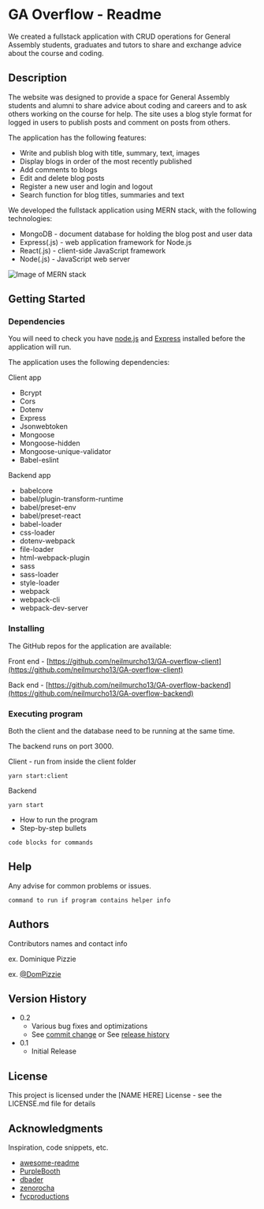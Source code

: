 
# GA Overflow - Readme

We created a fullstack application with CRUD operations for General Assembly students, graduates and tutors to share and exchange advice about the course and coding.  


## Description

The website was designed to provide a space for General Assembly students and alumni to share advice about coding and careers and to ask others working on the course for help. The site uses a blog style format for logged in users to publish posts and comment on posts from others. 

The application has the following features: 



* Write and publish blog with title, summary, text, images
* Display blogs in order of the most recently published
* Add comments to blogs
* Edit and delete blog posts
* Register a new user and login and logout
* Search function for blog titles, summaries and text

We developed the fullstack application using MERN stack, with the following technologies: 

* MongoDB - document database for holding the blog post and user data
* Express(.js) - web application framework for Node.js 
* React(.js) - client-side JavaScript framework
* Node(.js) - JavaScript web server

![Image of MERN stack](https://webimages.mongodb.com/_com_assets/cms/mern-stack-b9q1kbudz0.png?auto=format%2Ccompress)

## Getting Started


### Dependencies

You will need to check you have [node.js](https://www.codecademy.com/articles/react-setup-i) and [Express](https://expressjs.com/en/starter/installing.html) installed before the application will run.

The application uses the following dependencies:  

Client app 
* Bcrypt
* Cors
* Dotenv
* Express
* Jsonwebtoken
* Mongoose
* Mongoose-hidden
* Mongoose-unique-validator
* Babel-eslint 


Backend app 


   * babelcore 
   * babel/plugin-transform-runtime
   * babel/preset-env
   * babel/preset-react 
   * babel-loader 
   * css-loader
   * dotenv-webpack 
   * file-loader 
   * html-webpack-plugin
   * sass
   * sass-loader
   * style-loader
   * webpack
   * webpack-cli
   * webpack-dev-server



### Installing

The GitHub repos for the application are available: 

Front end - [https://github.com/neilmurcho13/GA-overflow-client](https://github.com/neilmurcho13/GA-overflow-client)

Back end - [https://github.com/neilmurcho13/GA-overflow-backend](https://github.com/neilmurcho13/GA-overflow-backend)


### Executing program

Both the client and the database need to be running at the same time. 

The backend runs on port 3000.  

Client - run from inside the client folder

```
yarn start:client
```

Backend 

```
yarn start
```


* How to run the program
* Step-by-step bullets


```
code blocks for commands
```



## Help

Any advise for common problems or issues.


```
command to run if program contains helper info
```



## Authors

Contributors names and contact info

ex. Dominique Pizzie

ex. [@DomPizzie](https://twitter.com/dompizzie)


## Version History



* 0.2
    * Various bug fixes and optimizations
    * See [commit change](https://gist.github.com/DomPizzie/7a5ff55ffa9081f2de27c315f5018afc) or See [release history](https://gist.github.com/DomPizzie/7a5ff55ffa9081f2de27c315f5018afc)
* 0.1
    * Initial Release

## License


This project is licensed under the [NAME HERE] License - see the LICENSE.md file for details


## Acknowledgments

Inspiration, code snippets, etc.



* [awesome-readme](https://github.com/matiassingers/awesome-readme)
* [PurpleBooth](https://gist.github.com/PurpleBooth/109311bb0361f32d87a2)
* [dbader](https://github.com/dbader/readme-template)
* [zenorocha](https://gist.github.com/zenorocha/4526327)
* [fvcproductions](https://gist.github.com/fvcproductions/1bfc2d4aecb01a834b46)
